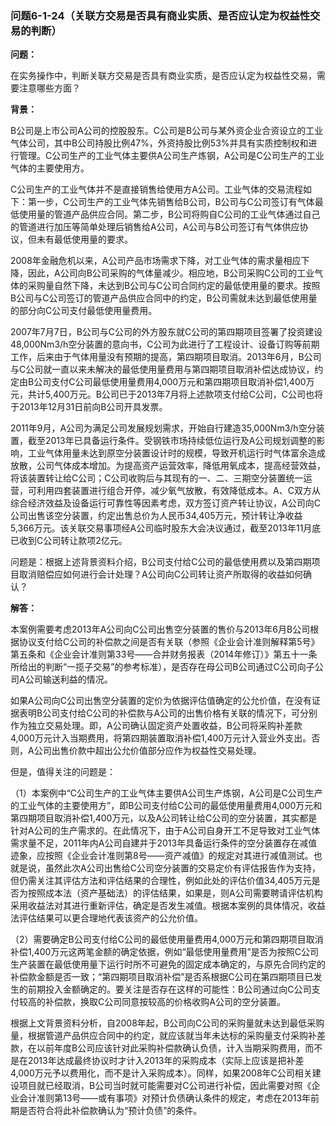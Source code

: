 ### 问题6-1-24（关联方交易是否具有商业实质、是否应认定为权益性交易的判断）

**问题：**

在实务操作中，判断关联方交易是否具有商业实质，是否应认定为权益性交易，需要注意哪些方面？

**背景：**

B公司是上市公司A公司的控股股东。C公司是B公司与某外资企业合资设立的工业气体公司，其中B公司持股比例47%，外资持股比例53%并具有实质控制权和进行管理。C公司生产的工业气体主要供A公司生产炼钢，A公司是C公司生产的工业气体的主要使用方。

C公司生产的工业气体并不是直接销售给使用方A公司。工业气体的交易流程如下：第一步，C公司生产的工业气体先销售给B公司，B公司与C公司签订有气体最低使用量的管道产品供应合同。第二步，B公司将购自C公司的工业气体通过自己的管道进行加压等简单处理后销售给A公司，A公司与B公司签订有气体供应协议，但未有最低使用量的要求。

2008年金融危机以来，A公司产品市场需求下降，对工业气体的需求量相应下降，因此，A公司向B公司采购的气体量减少。相应地，B公司采购C公司的工业气体的采购量自然下降，未达到B公司与C公司合同约定的最低使用量的要求。按照B公司与C公司签订的管道产品供应合同中的约定，B公司需就未达到最低使用量的部分向C公司支付最低使用量费用。

2007年7月7日，B公司与C公司的外方股东就C公司的第四期项目签署了投资建设48,000Nm3/h空分装置的意向书，C公司为此进行了工程设计、设备订购等前期工作，后来由于气体用量没有预期的提高，第四期项目取消。2013年6月，B公司与C公司就一直以来未解决的最低使用量费用与第四期项目取消补偿达成协议，约定由B公司支付C公司最低使用量费用4,000万元和第四期项目取消补偿1,400万元，共计5,400万元。B公司已于2013年7月将上述款项支付给C公司，C公司也将于2013年12月31日前向B公司开具发票。

2011年9月，A公司为满足公司发展规划需求，开始自行建造35,000Nm3/h空分装置，截至2013年已具备运行条件。受钢铁市场持续低位运行及A公司规划调整的影响，工业气体用量未达到原空分装置设计时的规模，导致开机运行时气体富余造成放散，公司气体成本增加。为提高资产运营效率，降低用氧成本，提高经营效益，将该装置转让给C公司；C公司收购后与其现有的一、二、三期空分装置统一运营，可利用四套装置进行组合开停，减少氧气放散，有效降低成本。A、C双方从综合经济效益及设备运行可靠性等因素考虑，双方签订资产转让协议，A公司向C公司出售该空分装置，约定出售总价为人民币34,405万元，预计转让净收益5,366万元。该关联交易事项经A公司临时股东大会决议通过，截至2013年11月底已收到C公司转让款项2亿元。

问题是：根据上述背景资料介绍，B公司支付给C公司的最低使用费以及第四期项目取消赔偿应如何进行会计处理？A公司向C公司转让资产所取得的收益如何确认？

**解答：**

本案例需要考虑2013年A公司向C公司出售空分装置的售价与2013年6月B公司根据协议支付给C公司的补偿款之间是否有关联（参照《企业会计准则解释第5号》第五条和《企业会计准则第33号——合并财务报表（2014年修订）》第五十一条所给出的判断“一揽子交易”的参考标准），是否存在母公司B公司通过C公司向子公司A公司输送利益的情况。

如果A公司向C公司出售空分装置的定价为依据评估值确定的公允价值，在没有证据表明B公司支付给C公司的补偿款与A公司的出售价格有关联的情况下，可分别作为独立交易处理。即，A公司确认固定资产处置收益，B公司将采购补差款4,000万元计入当期费用，将第四期装置取消补偿1,400万元计入营业外支出。否则，A公司出售价款中超出公允价值部分应作为权益性交易处理。

但是，值得关注的问题是：

（1）本案例中“C公司生产的工业气体主要供A公司生产炼钢，A公司是C公司生产的工业气体的主要使用方”，即B公司支付给C公司的最低使用量费用4,000万元和第四期项目取消补偿1,400万元，以及A公司转让给C公司的空分装置，其实都是针对A公司的生产需求的。在此情况下，由于A公司自身开工不足导致对工业气体需求量不足，2011年内A公司自建并于2013年具备运行条件的空分装置存在减值迹象，应按照《企业会计准则第8号——资产减值》的规定对其进行减值测试。也就是说，虽然此次A公司出售给C公司空分装置的交易定价有评估报告作为支持，但仍需关注其评估方法和评估结果的合理性，例如此处的评估价值34,405万元是否为按照成本法（资产基础法）的评估结果，如果是，则A公司需要聘请评估机构采用收益法对其进行重新评估，确定是否发生减值。根据本案例的具体情况，收益法评估结果可以更合理地代表该资产的公允价值。

（2）需要确定B公司支付给C公司的最低使用量费用4,000万元和第四期项目取消补偿1,400万元这两笔金额的确定依据，例如“最低使用量费用”是否为按照C公司生产装置在最低使用量下运行时所不可避免的固定成本确定的，与原先合同约定的补偿款金额是否一致；“第四期项目取消补偿”是否系根据C公司在第四期项目已发生的前期投入金额确定的。要关注是否存在这样的可能性：B公司通过向C公司支付较高的补偿款，换取C公司同意按较高的价格收购A公司的空分装置。

根据上文背景资料分析，自2008年起，B公司向C公司的采购量就未达到最低采购量，根据管道产品供应合同中的约定，就应该就当年未达标的采购量支付采购补差款，在以前年度B公司应该针对此采购补偿款确认负债，计入当期采购费用，而不是在2013年达成最终协议时才计入2013年的采购成本（实际上应该是把补差4,000万元予以费用化，而不是计入采购成本）。同样，如果2008年C公司相关建设项目就已经取消，B公司当时就可能需要对C公司进行补偿，因此需要对照《企业会计准则第13号——或有事项》对预计负债确认条件的规定，考虑在2013年前期是否符合将此补偿款确认为“预计负债”的条件。